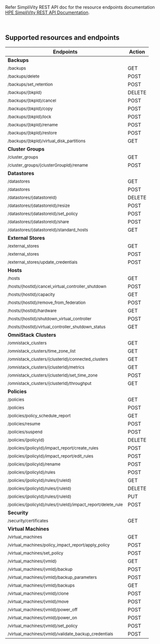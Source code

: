 Refer SimpliVity REST API doc for the resource endpoints documentation [HPE SimpliVity REST API Documentation](https://developer.hpe.com/api/simplivity/).

<br />

## Supported resources and endpoints

| Endpoints                                                                                  | Action |
| ------------------------------------------------------------------------------------------ | ------ |
|     **Backups**
|<sub>/backups</sub>                                                                         |GET     |
|<sub>/backups/delete</sub>                                                                  |POST    |
|<sub>/backups/set_retention</sub>                                                           |POST    |
|<sub>/backups/{bkpId}</sub>                                                                 |DELETE  |
|<sub>/backups/{bkpId}/cancel</sub>                                                          |POST    |
|<sub>/backups/{bkpId}/copy</sub>                                                            |POST    |
|<sub>/backups/{bkpId}/lock</sub>                                                            |POST    |
|<sub>/backups/{bkpId}/rename</sub>                                                          |POST    |
|<sub>/backups/{bkpId}/restore</sub>                                                         |POST    |
|<sub>/backups/{bkpId}/virtual_disk_partitions</sub>                                         |GET     |
|     **Cluster Groups**
|<sub>/cluster_groups</sub>                                                                  |GET     |
|<sub>/cluster_groups/{clusterGroupId}/rename</sub>                                          |POST    |
|     **Datastores**
|<sub>/datastores</sub>                                                                      |GET     |
|<sub>/datastores</sub>                                                                      |POST    |
|<sub>/datastores/{datastoreId}</sub>                                                        |DELETE  |
|<sub>/datastores/{datastoreId}/resize</sub>                                                 |POST    |
|<sub>/datastores/{datastoreId}/set_policy</sub>                                             |POST    |
|<sub>/datastores/{datastoreId}/share</sub>                                                  |POST    |
|<sub>/datastores/{datastoreId}/standard_hosts</sub>                                         |GET     |
|     **External Stores**
|<sub>/external_stores</sub>                                                                 |GET     |
|<sub>/external_stores</sub>                                                                 |POST    |
|<sub>/external_stores/update_credentials</sub>                                              |POST    |
|     **Hosts**
|<sub>/hosts</sub>                                                                           |GET     |
|<sub>/hosts/{hostId}/cancel_virtual_controller_shutdown</sub>                               |POST    |
|<sub>/hosts/{hostId}/capacity</sub>                                                         |GET     |
|<sub>/hosts/{hostId}/remove_from_federation</sub>                                           |POST    |
|<sub>/hosts/{hostId}/hardware</sub>                                                         |GET     |
|<sub>/hosts/{hostId}/shutdown_virtual_controller</sub>                                      |POST    |
|<sub>/hosts/{hostId}/virtual_controller_shutdown_status</sub>                               |GET     |
|     **OmniStack Clusters**
|<sub>/omnistack_clusters</sub>                                                              |GET     |
|<sub>/omnistack_clusters/time_zone_list</sub>                                               |GET     |
|<sub>/omnistack_clusters/{clusterId}/connected_clusters</sub>                               |GET     |
|<sub>/omnistack_clusters/{clusterId}/metrics</sub>                                          |GET     |
|<sub>/omnistack_clusters/{clusterId}/set_time_zone</sub>                                    |POST    |
|<sub>/omnistack_clusters/{clusterId}/throughput</sub>                                       |GET     |
|     **Policies**
|<sub>/policies</sub>                                                                        |GET     |
|<sub>/policies</sub>                                                                        |POST    |
|<sub>/policies/policy_schedule_report</sub>                                                 |GET     |
|<sub>/policies/resume </sub>                                                                |POST    |
|<sub>/policies/suspend</sub>                                                                |POST    |
|<sub>/policies/{policyId}</sub>                                                             |DELETE  |
|<sub>/policies/{policyId}/impact_report/create_rules</sub>                                  |POST    |
|<sub>/policies/{policyId}/impact_report/edit_rules</sub>                                    |POST    |
|<sub>/policies/{policyId}/rename</sub>                                                      |POST    |
|<sub>/policies/{policyId}/rules</sub>                                                       |POST    |
|<sub>/policies/{policyId}/rules/{ruleId}</sub>                                              |GET     |
|<sub>/policies/{policyId}/rules/{ruleId}</sub>                                              |DELETE  |
|<sub>/policies/{policyId}/rules/{ruleId}</sub>                                              |PUT     |
|<sub>/policies/{policyId}/rules/{ruleId}/impact_report/delete_rule</sub>                    |POST    |
|     **Security**
|<sub>/security/certificates</sub>                                                           |GET     |
|     **Virtual Machines**
|<sub>/virtual_machines</sub>                                                                |GET     |
|<sub>/virtual_machines/policy_impact_report/apply_policy</sub>                              |POST    |
|<sub>/virtual_machines/set_policy</sub>                                                     |POST    |
|<sub>/virtual_machines/{vmId}</sub>                                                         |GET     |
|<sub>/virtual_machines/{vmId}/backup</sub>                                                  |POST    |
|<sub>/virtual_machines/{vmId}/backup_parameters</sub>                                       |POST    |
|<sub>/virtual_machines/{vmId}/backups</sub>                                                 |GET     |
|<sub>/virtual_machines/{vmId}/clone</sub>                                                   |POST    |
|<sub>/virtual_machines/{vmId}/move</sub>                                                    |POST    |
|<sub>/virtual_machines/{vmId}/power_off</sub>                                               |POST    |
|<sub>/virtual_machines/{vmId}/power_on</sub>                                                |POST    |
|<sub>/virtual_machines/{vmId}/set_policy</sub>                                              |POST    |
|<sub>/virtual_machines/{vmId}/validate_backup_credentials</sub>                             |POST    |
